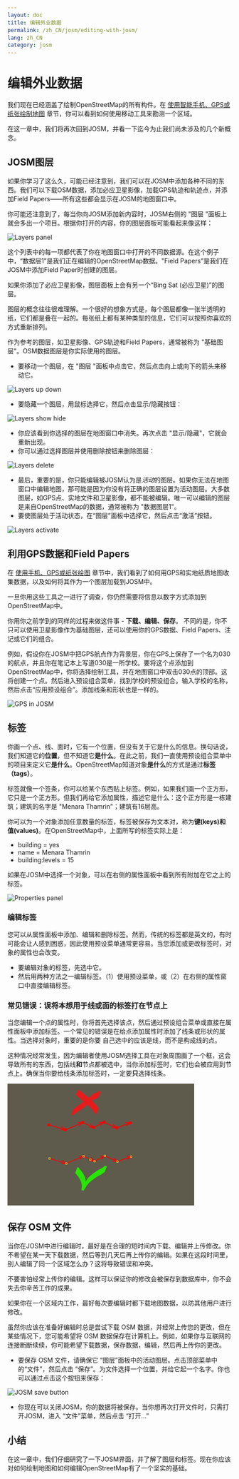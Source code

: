 ```yaml
---
layout: doc
title: 编辑外业数据
permalink: /zh_CN/josm/editing-with-josm/
lang: zh_CN
category: josm
---
```


编辑外业数据
==================


我们现在已经涵盖了绘制OpenStreetMap的所有构件。在 [使用智能手机、GPS或纸张绘制地图](/zh_CN/mobile-mapping/) 章节，你可以看到如何使用移动工具来勘测一个区域。

在这一章中，我们将再次回到JOSM，并看一下迄今为止我们尚未涉及的几个新概念。

JOSM图层
-----------
如果你学习了这么久，可能已经注意到，我们可以在JOSM中添加各种不同的东西。我们可以下载OSM数据，添加必应卫星影像，加载GPS轨迹和轨迹点，并添加Field Papers——所有这些都会显示在JOSM的地图窗口中。

你可能还注意到了，每当你向JOSM添加新内容时，JOSM右侧的 "图层 "面板上就会多出一个项目。根据你打开的内容，你的图层面板可能看起来像这样：

![Layers panel][]

这个列表中的每一项都代表了你在地图窗口中打开的不同数据源。在这个例子中，“数据层1”是我们正在编辑的OpenStreetMap数据。"Field Papers”是我们在JOSM中添加Field Paper时创建的图层。

如果你添加了必应卫星影像，图层面板上会有另一个“Bing Sat (必应卫星)”的图层。

图层的概念往往很难理解。一个很好的想象方式是，每个图层都像一张半透明的纸，它们都是叠在一起的。每张纸上都有某种类型的信息，它们可以按照你喜欢的方式重新排列。

作为参考的图层，如卫星影像、GPS轨迹和Field Papers，通常被称为 "基础图层"。OSM数据图层是你实际使用的图层。

-   要移动一个图层，在 "图层 "面板中点击它，然后点击向上或向下的箭头来移动它。

![Layers up down][]

-   要隐藏一个图层，用鼠标选择它，然后点击显示/隐藏按钮：

![Layers show hide][]

-   你应该看到你选择的图层在地图窗口中消失。再次点击 "显示/隐藏"，它就会重新出现。
-   你可以通过选择图层并使用删除按钮来删除图层：

![Layers delete][]

-   最后，重要的是，你只能编辑被JOSM认为是*活动*的图层。如果你无法在地图窗口中编辑地图，那可能是因为你没有将正确的图层设置为活动图层。大多数图层，如GPS点、实地文件和卫星影像，都不能被编辑。唯一可以编辑的图层是来自OpenStreetMap的数据，通常被称为 "数据图层1"。
-   要使图层处于活动状态，在“图层”面板中选择它，然后点击“激活”按钮。

![Layers activate][]


利用GPS数据和Field Papers
-------------------------------
在 [使用手机、GPS或纸张绘图](/zh_CN/mobile-mapping/) 章节中，我们看到了如何用GPS和实地纸质地图收集数据，以及如何将其作为一个图层加载到JOSM中。

一旦你用这些工具之一进行了调查，你仍然需要将信息以数字方式添加到OpenStreetMap中。

你用你之前学到的同样的过程来做这件事 - **下载、编辑、保存**。 不同的是，你不只可以使用卫星影像作为基础图层，还可以使用你的GPS数据、Field Papers、注记或它们的组合。

例如，假设你在JOSM中把GPS航点作为背景层，你在GPS上保存了一个名为030的航点，并且你在笔记本上写道030是一所学校。要将这个点添加到OpenStreetMap中，你将选择绘制工具，并在地图窗口中双击030点的顶部。这将创建一个点。然后进入预设组合菜单，找到学校的预设组合。输入学校的名称，然后点击“应用预设组合”。添加线条和形状也是一样的。

![GPS in JOSM][]

标签
----
你画一个点、线、面时，它有一个位置，但没有关于它是什么的信息。换句话说，我们知道它的**位置**，但不知道它**是什么**。在此之前，我们一直使用预设组合菜单中的项目来定义它**是什么**。OpenStreetMap知道对象**是什么**的方式是通过**标签（tags）**。

标签就像一个签条，你可以给某个东西贴上标签。例如，如果我们画一个正方形，它只是一个正方形。但我们再给它添加属性，描述它是什么：这个正方形是一栋建筑；建筑的名字是 "Menara Thamrin"；建筑有16层高。

你可以为一个对象添加任意数量的标签，标签被保存为文本对，称为**键(keys)**和**值(values)**。在OpenStreetMap中，上面所写的标签实际上是：

- building = yes
- name = Menara Thamrin
- building:levels = 15

如果在JOSM中选择一个对象，可以在右侧的属性面板中看到所有附加在它之上的标签。

![Properties panel][]

### 编辑标签

您可以从属性面板中添加、编辑和删除标签。然而，传统的标签都是英文的，有时可能会让人感到困惑，因此使用预设菜单通常更容易。当您添加或更改标签时，对象的属性也会改变。

-   要编辑对象的标签，先选中它。
-   然后用两种方法之一编辑标签。（1）使用预设菜单，或（2）在右侧的属性窗口中直接编辑标签。

### 常见错误：误将本想用于线或面的标签打在节点上

当您编辑一个点的属性时，你将首先选择该点，然后通过预设组合菜单或直接在属性面板中添加标签。一个常见的错误是在给点添加属性时添加了线条或形状的属性。当选择对象时，重要的是你要
自己选中的应该是线，而不是构成线的点。

这种情况经常发生，因为编辑者使用JOSM选择工具在对象周围画了一个框，这会导致所有的东西，包括线**和**节点都被选中，当你添加标签时，它们也会被应用到节点上。确保当你要给线条添加标签时，一定要**只**选择线条。

![Nodes mistake][]

保存 OSM 文件
----------------
当你在JOSM中进行编辑时，最好是在合理的短时间内下载、编辑并上传修改。你不希望在某一天下载数据，然后等到几天后再上传你的编辑。如果在这段时间里，别人编辑了同一个区域怎么办？这将导致错误和冲突。

不要害怕经常上传你的编辑。这样可以保证你的修改会被保存到数据库中，你不会失去你辛苦工作的成果。

如果你在一个区域内工作，最好每次要编辑时都下载地图数据，以防其他用户进行修改。

虽然你应该在准备好编辑时总是尝试下载 OSM 数据，并经常上传您的更改，但在某些情况下，您可能希望将 OSM 数据保存在计算机上。例如，如果你与互联网的连接断断续续，你可能希望下载数据，保存数据，编辑，然后再上传你的更改。

-   要保存 OSM 文件，请确保它 “图层”面板中的活动图层。点击顶部菜单中的“文件”，然后点击 “保存”。为文件选择一个位置，并给它起一个名字。你也可以通过点击这个按钮来保存：

![JOSM save button][]

-   你现在可以关闭JOSM，你的数据将被保存。当你想再次打开文件时，只需打开JOSM，进入 “文件”菜单，然后点击 “打开...”

小结
-------
在这一章中，我们仔细研究了一下JOSM界面，并了解了图层和标签。现在你应该对如何绘制地图和如何编辑OpenStreetMap有了一个坚实的基础。


[Layers panel]: /images/josm/josm_layers-panel.png
[Layers up down]: /images/josm/josm_layers-panel-up-down.png
[Layers show hide]: /images/josm/josm_layers-panel-show-hide.png
[Layers delete]: /images/josm/josm_layers-panel-delete.png
[Layers activate]: /images/josm/josm_layers-panel-activate.png
[GPS in JOSM]: /images/josm/josm_gps-layer.png
[Properties panel]: /images/josm/josm_properties-panel.png
[Nodes mistake]: /images/josm/josm_nodes-selected-mistake.png
[JOSM save button]: /images/josm/josm_save-button.png